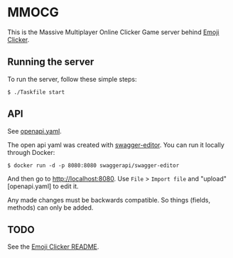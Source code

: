 # MMOCG

This is the Massive Multiplayer Online Clicker Game server behind [Emoji Clicker].


## Running the server

To run the server, follow these simple steps:

```shell
$ ./Taskfile start
```


## API

See [openapi.yaml](server/openapi.yaml).

The open api yaml was created with [swagger-editor]. You can run it locally through Docker:

```shell
$ docker run -d -p 8080:8080 swaggerapi/swagger-editor
```

And then go to <http://localhost:8080>. Use `File` > `Import file` and "upload" [openapi.yaml] to edit it.

Any made changes must be backwards compatible. So things (fields, methods) can only be added.


## TODO

See the [Emoji Clicker README].

[Emoji Clicker]: https://github.com/fabjan/emoji-clicker
[Emoji Clicker README]: https://github.com/fabjan/emoji-clicker/main/README.md
[swagger-editor]: https://github.com/swagger-api/swagger-editor
